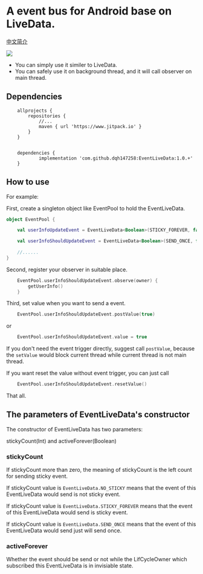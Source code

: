 # A event bus for Android base on LiveData.

[中文简介](https://www.jianshu.com/p/c7e3ddcb14be)

[![](https://www.jitpack.io/v/dqh147258/EventLiveData.svg)](https://www.jitpack.io/#dqh147258/EventLiveData)

- You can simply use it similer to LiveData.
- You can safely use it on background thread, and it will call observer on main thread.

## Dependencies
```
	allprojects {
		repositories {
			//...
			maven { url 'https://www.jitpack.io' }
		}
	}
```
```

	dependencies {
	        implementation 'com.github.dqh147258:EventLiveData:1.0.+'
	}
```

## How to use
For example:

First, create a singleton object like EventPool to hold the EventLiveData.

```kotlin
object EventPool {

    val userInfoUpdateEvent = EventLiveData<Boolean>(STICKY_FOREVER, false)

    val userInfoShouldUpdateEvent = EventLiveData<Boolean>(SEND_ONCE, false)
    
    //......
}

```

Second, register your observer in suitable place.

```kotlin
    EventPool.userInfoShouldUpdateEvent.observe(owner) {
        getUserInfo()
    }
```

Third, set value when you want to send a event.
```kotlin
    EventPool.userInfoShouldUpdateEvent.postValue(true)
```
or
```kotlin
    EventPool.userInfoShouldUpdateEvent.value = true
```

If you don't need the event trigger directly, suggest call `postValue`, because the `setValue` would block current thread while current thread is not main thread.

If you want reset the value without event trigger, you can just call
```kotlin
    EventPool.userInfoShouldUpdateEvent.resetValue()
```


That all.



## The parameters of EventLiveData's constructor
The constructor of EventLiveData has two parameters:

stickyCount(Int) and activeForever(Boolean)

### stickyCount

If stickyCount more than zero, the meaning of stickyCount is the left count for sending sticky event.

If stickyCount value is `EventLiveData.NO_STICKY` means that the event of this EventLiveData would send is not sticky event.

If stickyCount value is `EventLiveData.STICKY_FOREVER` means that the event of this EventLiveData would send is sticky event.

If stickyCount value is `EventLiveData.SEND_ONCE` means that the event of this EventLiveData would send just will send once.

### activeForever

Whether the event should be send or not while the LifCycleOwner which subscribed this EventLiveData is in invisiable state.







